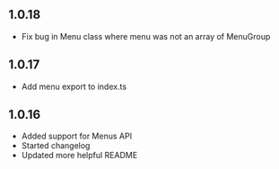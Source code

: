 ## 1.0.18
- Fix bug in Menu class where menu was not an array of MenuGroup

## 1.0.17
- Add menu export to index.ts

## 1.0.16
- Added support for Menus API
- Started changelog
- Updated more helpful README